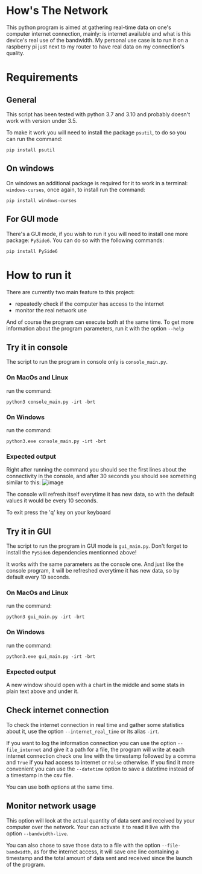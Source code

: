 # How's The Network
This python program is aimed at gathering real-time data on one's computer internet connection, mainly: is internet available and what is this device's real use of the bandwidth.
My personal use case is to run it on a raspberry pi just next to my router to have real data on my connection's quality.

# Requirements
## General
This script has been tested with python 3.7 and 3.10 and probably doesn't work with version under 3.5.

To make it work you will need to install the package `psutil`, to do so you can run the command:
```
pip install psutil
```

## On windows
On windows an additional package is required for it to work in a terminal: `windows-curses`, once again, to install run the command:
```
pip install windows-curses
```

## For GUI mode
There's a GUI mode, if you wish to run it you will need to install one more package: `PySide6`. You can do so with the following commands:
```
pip install PySide6
```

# How to run it

There are currently two main feature to this project:
  - repeatedly check if the computer has access to the internet
  - monitor the real network use

And of course the program can execute both at the same time.
To get more information about the program parameters, run it with the option `--help`

## Try it in console

The script to run the program in console only is `console_main.py`.

### On MacOs and Linux
run the command:
```
python3 console_main.py -irt -brt
```
### On Windows
run the command:
```
python3.exe console_main.py -irt -brt
```
### Expected output

Right after running the command you should see the first lines about the connectivity in the console, and after 30 seconds you should see something similar to this:
![image](https://github.com/lesquoyb/HowsTheNetwork/assets/6374469/58482faa-ebd6-4773-add8-7b10e3d05fd6)

The console will refresh itself everytime it has new data, so with the default values it would be every 10 seconds.

To exit press the 'q' key on your keyboard

## Try it in GUI

The script to run the program in GUI mode is `gui_main.py`. Don't forget to install the `PySide6` dependencies mentionned above!

It works with the same parameters as the console one. And just like the console program, it will be refreshed everytime it has new data, so by default every 10 seconds.

### On MacOs and Linux
run the command:
```
python3 gui_main.py -irt -brt
```
### On Windows
run the command:
```
python3.exe gui_main.py -irt -brt
```
### Expected output

A new window should open with a chart in the middle and some stats in plain text above and under it.


## Check internet connection

To check the internet connection in real time and gather some statistics about it, use the option `--internet_real_time` or its alias `-irt`.

If you want to log the information connection you can use the option `--file_internet` and give it a path for a file, the program will write at each internet connection check one line 
with the timestamp followed by a comma and `True` if you had access to internet or `False` otherwise. If you find it more convenient you can use the `--datetime` option to save a
datetime instead of a timestamp in the csv file.

You can use both options at the same time.

## Monitor network usage

This option will look at the actual quantity of data sent and received by your computer over the network. Your can activate it to read it live with the option `--bandwidth-live`.

You can also chose to save those data to a file with the option `--file-bandwidth`, as for the internet access, it will save one line containing a timestamp and the total amount of
data sent and received since the launch of the program.



